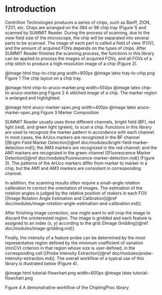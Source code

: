 
Introduction
===

Centrillion Technologies produces a series of chips, such as Banff, ZION, YZ01, etc. Chips are arranged on the 384 or 96 chip tray (Figure 1) and scanned by SUMMIT Reader. During the process of scanning, due to the view field size of the microscope, the chip will be separated into several parts to be scanned. The image of each part is called a field of view (FOV), and the amount of acquired FOVs depends on the types of chips. After SUMMIT Reader finishes the scanning process, the functions in this library can be applied to process the images of acquired FOVs, and all FOVs of a chip stitch to produce a high-resolution image of a chip (Figure 2).

@image html tray-to-chip.png width=800px
@image latex tray-to-chip.png
Figure 1 The chip layout on a chip tray.

@image html chip-to-aruco-marker.png width=550px
@image latex chip-to-aruco-marker.png
Figure 2 A stitched image of a chip. The marker region is enlarged and highlighted.

@image html aruco-marker-spec.png width=400px
@image latex aruco-marker-spec.png
Figure 3 Marker Composition

SUMMIT Reader usually uses three different channels, bright field (BF), red light (red), and green light (green), to scan a chip. Functions in this library are used to recognize the marker pattern in accordance with each channel. In most cases, the ArUco markers are recognized in the BF channel [[Bright-Field Marker Detection](@ref doc/modules/bright-field-marker-detection.md)]; the AM3 markers are recognized in the red channel; and the AM1 markers are recognized in the green channel [[Fluorescence Marker Detection](@ref doc/modules/fluorescence-marker-detection.md)] (Figure 3). The patterns of the ArUco markers differ from marker to marker in a chip, but the AM1 and AM3 markers are consistent in corresponding channel.

In addition, the scanning results often require a small-angle rotation calibration to correct the orientation of images. The estimation of the rotation angles is judged by the relative position of makers in each FOV [[Image Rotation Angle Estimation and Calibration](@ref doc/modules/image-rotation-angle-estimation-and-calibration.md)].

After finishing image correction, one might want to will crop the image to discard the uninterested region. The image is gridded and each feature is assigned to an index (x, y) according to the grid [[Image Gridding](@ref doc/modules/image-gridding.md)].

Finally, the intensity of a feature probe can be determined by the most representative region defined by the minimum coefficient of variation (minCV) criterion in that region whose size is user-defined, in the corresponding cell [[Probe Intensity Extraction](@ref doc/modules/probe-intensity-extraction.md)]. The overall workflow of a typical use of this library is illustrated below (Figure 4).

@image html tutorial-flowchart.png width=600px
@image latex tutorial-flowchart.png

Figure 4 A demonstrative workflow of the ChipImgProc library
